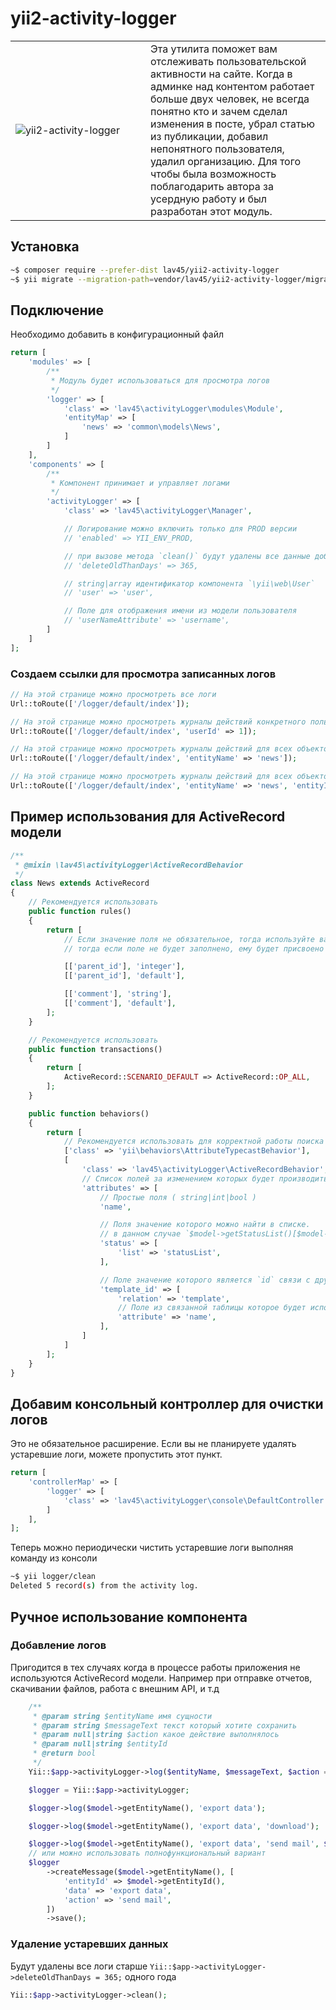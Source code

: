 # yii2-activity-logger

<table>
    <tr>
        <td width="200">
            <img src="https://user-images.githubusercontent.com/675367/33967884-6dc55ca8-e076-11e7-88c5-4ba5d7d69012.png" alt="yii2-activity-logger" />
        </td>
        <td>
            Эта утилита поможет вам отслеживать пользовательской активности на сайте.
            Когда в админке над контентом работает больше двух человек, не всегда понятно кто и зачем сделал изменения в посте, убрал статью из публикации, добавил непонятного пользователя, удалил организацию.
            Для того чтобы была возможность поблагодарить автора за усердную работу и был разработан этот модуль.
        </td>
    </tr>
</table>


## Установка

```bash
~$ composer require --prefer-dist lav45/yii2-activity-logger
~$ yii migrate --migration-path=vendor/lav45/yii2-activity-logger/migrates
```


## Подключение
Необходимо добавить в конфигурационный файл

```php
return [
    'modules' => [
        /**
         * Модуль будет использоваться для просмотра логов
         */
        'logger' => [
            'class' => 'lav45\activityLogger\modules\Module',
            'entityMap' => [
                'news' => 'common\models\News',
            ]
        ]
    ],
    'components' => [
        /**
         * Компонент принимает и управляет логами
         */
        'activityLogger' => [
            'class' => 'lav45\activityLogger\Manager',

            // Логирование можно включить только для PROD версии
            // 'enabled' => YII_ENV_PROD,

            // при вызове метода `clean()` будут удалены все данные добавленные 365 дней назад
            // 'deleteOldThanDays' => 365,

            // string|array идентификатор компонента `\yii\web\User`
            // 'user' => 'user',

            // Поле для отображения имени из модели пользователя
            // 'userNameAttribute' => 'username',
        ]
    ]
];
```


### Создаем ссылки для просмотра записанных логов

```php
// На этой странице можно просмотреть все логи
Url::toRoute(['/logger/default/index']);

// На этой странице можно просмотреть журналы действий конкретного пользователя по го `$id`
Url::toRoute(['/logger/default/index', 'userId' => 1]);

// На этой странице можно просмотреть журналы действий для всех объектов "news"
Url::toRoute(['/logger/default/index', 'entityName' => 'news']);

// На этой странице можно просмотреть журналы действий для всех объектов "news" с "id" => 1
Url::toRoute(['/logger/default/index', 'entityName' => 'news', 'entityId' => 1]);
```


## Пример использования для ActiveRecord модели

```php
/**
 * @mixin \lav45\activityLogger\ActiveRecordBehavior
 */
class News extends ActiveRecord
{
    // Рекомендуется использовать
    public function rules()
    {
        return [
            // Если значение поля не обязательное, тогда используйте валидатор `default`
            // тогда если поле не будет заполнено, ему будет присвоено значение NULL.

            [['parent_id'], 'integer'],
            [['parent_id'], 'default'],

            [['comment'], 'string'],
            [['comment'], 'default'],
        ];
    }

    // Рекомендуется использовать
    public function transactions()
    {
        return [
            ActiveRecord::SCENARIO_DEFAULT => ActiveRecord::OP_ALL,
        ];
    }

    public function behaviors()
    {
        return [
            // Рекомендуется использовать для корректной работы поиска измененных полей
            ['class' => 'yii\behaviors\AttributeTypecastBehavior'],
            [
                'class' => 'lav45\activityLogger\ActiveRecordBehavior',
                // Список полей за изменением которых будет производиться слежение
                'attributes' => [
                    // Простые поля ( string|int|bool )
                    'name',

                    // Поля значение которого можно найти в списке.
                    // в данном случае `$model->getStatusList()[$model->status]`
                    'status' => [
                        'list' => 'statusList',
                    ],

                    // Поле значение которого является `id` связи с другой моделью
                    'template_id' => [
                        'relation' => 'template',
                        // Поле из связанной таблицы которое будет использовано в качестве отображаемого значения
                        'attribute' => 'name',
                    ],
                ]
            ]
        ];
    }
}
```


## Добавим консольный контроллер для очистки логов

Это не обязательное расширение. Если вы не планируете удалять устаревшие логи, можете пропустить этот пункт.

```php
return [
    'controllerMap' => [
        'logger' => [
            'class' => 'lav45\activityLogger\console\DefaultController'
        ]
    ],
];
```

Теперь можно периодически чистить устаревшие логи выполняя команду из консоли

```bash
~$ yii logger/clean
Deleted 5 record(s) from the activity log.
```


## Ручное использование компонента

### Добавление логов

Пригодится в тех случаях когда в процессе работы приложения не используются ActiveRecord модели.
Например при отправке отчетов, скачивании файлов, работа с внешним API, и т.д

```php
    /**
     * @param string $entityName имя сущности
     * @param string $messageText текст который хотите сохранить
     * @param null|string $action какое действие выполнялось
     * @param null|string $entityId
     * @return bool
     */
    Yii::$app->activityLogger->log($entityName, $messageText, $action = null, $entityId = null);

    $logger = Yii::$app->activityLogger;

    $logger->log($model->getEntityName(), 'export data');

    $logger->log($model->getEntityName(), 'export data', 'download');

    $logger->log($model->getEntityName(), 'export data', 'send mail', $model->getEntityId());
    // или можно использовать полнофункциональный вариант
    $logger
        ->createMessage($model->getEntityName(), [
            'entityId' => $model->getEntityId(),
            'data' => 'export data',
            'action' => 'send mail',
        ])
        ->save();
```

### Удаление устаревших данных

Будут удалены все логи старше `Yii::$app->activityLogger->deleteOldThanDays = 365;` одного года

```php
Yii::$app->activityLogger->clean();
```